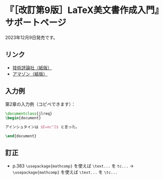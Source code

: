 # 『［改訂第9版］LaTeX美文書作成入門』サポートページ

2023年12月9日発売です。

## リンク

* [技術評論社（紙版）](https://gihyo.jp/book/2023/978-4-297-13889-9)
* [アマゾン（紙版）](https://www.amazon.co.jp/dp/4297138891)

## 入力例

第2章の入力例（コピペできます）：

```latex
\documentclass{jlreq}
\begin{document}

アインシュタインは $E=mc^2$ と言った。

\end{document}
```

## 訂正

* p.383 `\usepackage{mathcomp}` を使えば `\text...` を `tc...` → `\usepackage{mathcomp}` を使えば `\text...` を `\tc...`
